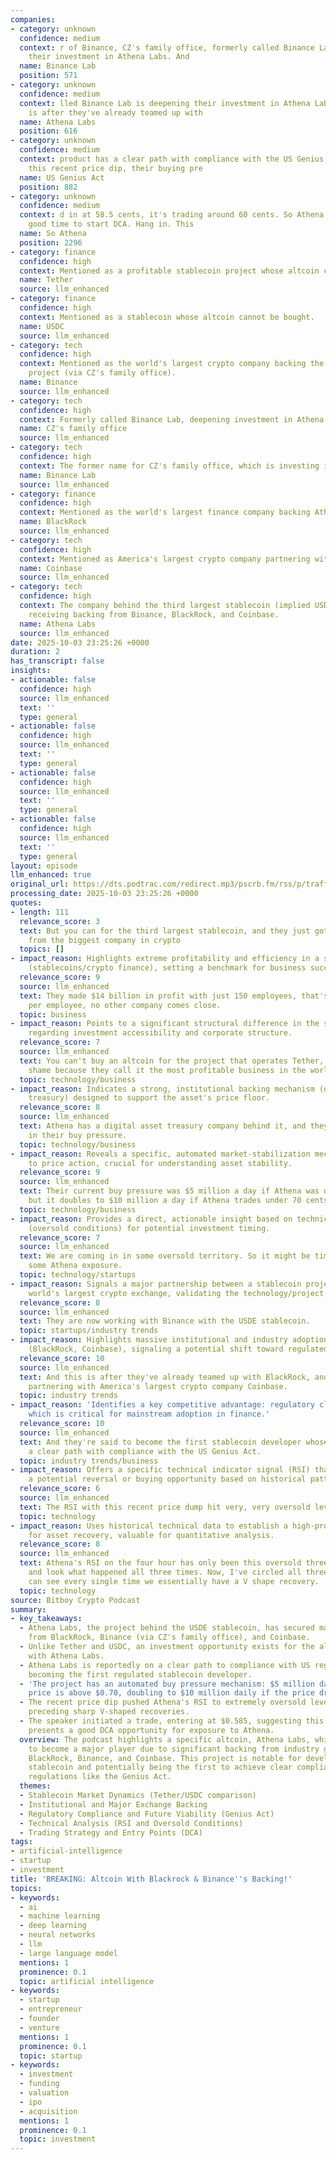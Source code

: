 ```yaml
---
companies:
- category: unknown
  confidence: medium
  context: r of Binance, CZ's family office, formerly called Binance Lab is deepening
    their investment in Athena Labs. And
  name: Binance Lab
  position: 571
- category: unknown
  confidence: medium
  context: lled Binance Lab is deepening their investment in Athena Labs. And this
    is after they've already teamed up with
  name: Athena Labs
  position: 616
- category: unknown
  confidence: medium
  context: product has a clear path with compliance with the US Genius Act. And with
    this recent price dip, their buying pre
  name: US Genius Act
  position: 882
- category: unknown
  confidence: medium
  context: d in at 58.5 cents, it's trading around 60 cents. So Athena might be a
    good time to start DCA. Hang in. This
  name: So Athena
  position: 2296
- category: finance
  confidence: high
  context: Mentioned as a profitable stablecoin project whose altcoin cannot be bought.
  name: Tether
  source: llm_enhanced
- category: finance
  confidence: high
  context: Mentioned as a stablecoin whose altcoin cannot be bought.
  name: USDC
  source: llm_enhanced
- category: tech
  confidence: high
  context: Mentioned as the world's largest crypto company backing the USDE stablecoin
    project (via CZ's family office).
  name: Binance
  source: llm_enhanced
- category: tech
  confidence: high
  context: Formerly called Binance Lab, deepening investment in Athena Labs.
  name: CZ's family office
  source: llm_enhanced
- category: tech
  confidence: high
  context: The former name for CZ's family office, which is investing in Athena Labs.
  name: Binance Lab
  source: llm_enhanced
- category: finance
  confidence: high
  context: Mentioned as the world's largest finance company backing Athena Labs.
  name: BlackRock
  source: llm_enhanced
- category: tech
  confidence: high
  context: Mentioned as America's largest crypto company partnering with Athena Labs.
  name: Coinbase
  source: llm_enhanced
- category: tech
  confidence: high
  context: The company behind the third largest stablecoin (implied USDE or similar),
    receiving backing from Binance, BlackRock, and Coinbase.
  name: Athena Labs
  source: llm_enhanced
date: 2025-10-03 23:25:26 +0000
duration: 2
has_transcript: false
insights:
- actionable: false
  confidence: high
  source: llm_enhanced
  text: ''
  type: general
- actionable: false
  confidence: high
  source: llm_enhanced
  text: ''
  type: general
- actionable: false
  confidence: high
  source: llm_enhanced
  text: ''
  type: general
- actionable: false
  confidence: high
  source: llm_enhanced
  text: ''
  type: general
layout: episode
llm_enhanced: true
original_url: https://dts.podtrac.com/redirect.mp3/pscrb.fm/rss/p/traffic.libsyn.com/secure/bitboycrypto/BREAKING_Altcoin_With_Blackrock__Binances_Backi.mp3?dest-id=2621528
processing_date: 2025-10-03 23:25:26 +0000
quotes:
- length: 111
  relevance_score: 3
  text: But you can for the third largest stablecoin, and they just got huge backing
    from the biggest company in crypto
  topics: []
- impact_reason: Highlights extreme profitability and efficiency in a specific sector
    (stablecoins/crypto finance), setting a benchmark for business success.
  relevance_score: 9
  source: llm_enhanced
  text: They made $14 billion in profit with just 150 employees, that's $93 million
    per employee, no other company comes close.
  topic: business
- impact_reason: Points to a significant structural difference in the stablecoin market
    regarding investment accessibility and corporate structure.
  relevance_score: 7
  source: llm_enhanced
  text: You can't buy an altcoin for the project that operates Tether, which is a
    shame because they call it the most profitable business in the world.
  topic: technology/business
- impact_reason: Indicates a strong, institutional backing mechanism (digital asset
    treasury) designed to support the asset's price floor.
  relevance_score: 8
  source: llm_enhanced
  text: Athena has a digital asset treasury company behind it, and they're just up
    in their buy pressure.
  topic: technology/business
- impact_reason: Reveals a specific, automated market-stabilization mechanism tied
    to price action, crucial for understanding asset stability.
  relevance_score: 9
  source: llm_enhanced
  text: Their current buy pressure was $5 million a day if Athena was over 70 cents,
    but it doubles to $10 million a day if Athena trades under 70 cents.
  topic: technology/business
- impact_reason: Provides a direct, actionable insight based on technical analysis
    (oversold conditions) for potential investment timing.
  relevance_score: 7
  source: llm_enhanced
  text: We are coming in in some oversold territory. So it might be time if you want
    some Athena exposure.
  topic: technology/startups
- impact_reason: Signals a major partnership between a stablecoin project and the
    world's largest crypto exchange, validating the technology/project.
  relevance_score: 8
  source: llm_enhanced
  text: They are now working with Binance with the USDE stablecoin.
  topic: startups/industry trends
- impact_reason: Highlights massive institutional and industry adoption/validation
    (BlackRock, Coinbase), signaling a potential shift toward regulated finance integration.
  relevance_score: 10
  source: llm_enhanced
  text: And this is after they've already teamed up with BlackRock, and they're already
    partnering with America's largest crypto company Coinbase.
  topic: industry trends
- impact_reason: 'Identifies a key competitive advantage: regulatory clarity and compliance,
    which is critical for mainstream adoption in finance.'
  relevance_score: 10
  source: llm_enhanced
  text: And they're said to become the first stablecoin developer whose product has
    a clear path with compliance with the US Genius Act.
  topic: industry trends/business
- impact_reason: Offers a specific technical indicator signal (RSI) that suggests
    a potential reversal or buying opportunity based on historical patterns.
  relevance_score: 6
  source: llm_enhanced
  text: The RSI with this recent price dump hit very, very oversold levels.
  topic: technology
- impact_reason: Uses historical technical data to establish a high-probability pattern
    for asset recovery, valuable for quantitative analysis.
  relevance_score: 8
  source: llm_enhanced
  text: Athena's RSI on the four hour has only been this oversold three other times
    and look what happened all three times. Now, I've circled all three times. You
    can see every single time we essentially have a V shape recovery.
  topic: technology
source: Bitboy Crypto Podcast
summary:
- key_takeaways:
  - Athena Labs, the project behind the USDE stablecoin, has secured major backing
    from BlackRock, Binance (via CZ's family office), and Coinbase.
  - Unlike Tether and USDC, an investment opportunity exists for the altcoin associated
    with Athena Labs.
  - Athena Labs is reportedly on a clear path to compliance with US regulations, potentially
    becoming the first regulated stablecoin developer.
  - 'The project has an automated buy pressure mechanism: $5 million daily if the
    price is above $0.70, doubling to $10 million daily if the price drops below $0.70.'
  - The recent price dip pushed Athena's RSI to extremely oversold levels, historically
    preceding sharp V-shaped recoveries.
  - The speaker initiated a trade, entering at $0.585, suggesting this oversold territory
    presents a good DCA opportunity for exposure to Athena.
  overview: The podcast highlights a specific altcoin, Athena Labs, which is positioned
    to become a major player due to significant backing from industry giants like
    BlackRock, Binance, and Coinbase. This project is notable for developing the USDE
    stablecoin and potentially being the first to achieve clear compliance with US
    regulations like the Genius Act.
  themes:
  - Stablecoin Market Dynamics (Tether/USDC comparison)
  - Institutional and Major Exchange Backing
  - Regulatory Compliance and Future Viability (Genius Act)
  - Technical Analysis (RSI and Oversold Conditions)
  - Trading Strategy and Entry Points (DCA)
tags:
- artificial-intelligence
- startup
- investment
title: 'BREAKING: Altcoin With Blackrock & Binance''s Backing!'
topics:
- keywords:
  - ai
  - machine learning
  - deep learning
  - neural networks
  - llm
  - large language model
  mentions: 1
  prominence: 0.1
  topic: artificial intelligence
- keywords:
  - startup
  - entrepreneur
  - founder
  - venture
  mentions: 1
  prominence: 0.1
  topic: startup
- keywords:
  - investment
  - funding
  - valuation
  - ipo
  - acquisition
  mentions: 1
  prominence: 0.1
  topic: investment
---
```


<!-- Episode automatically generated from analysis data -->
<!-- Processing completed: 2025-10-03 23:25:26 UTC -->
